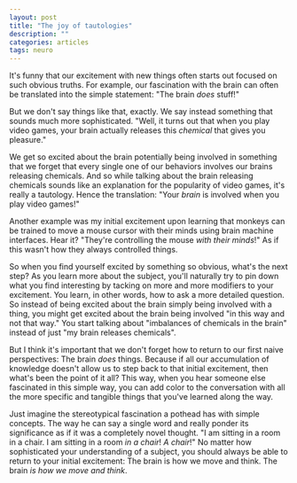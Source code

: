 ```yaml
---
layout: post
title: "The joy of tautologies"
description: ""
categories: articles
tags: neuro
---
```


It's funny that our excitement with new things often starts out focused on such obvious truths. For example, our fascination with the brain can often be translated into the simple statement: "The brain _does_ stuff!"

But we don't say things like that, exactly. We say instead something that sounds much more sophisticated. "Well, it turns out that when you play video games, your brain actually releases this _chemical_ that gives you pleasure."

We get so excited about the brain potentially being involved in something that we forget that every single one of our behaviors involves our brains releasing chemicals. And so while talking about the brain releasing chemicals sounds like an explanation for the popularity of video games, it's really a tautology. Hence the translation: "Your _brain_ is involved when you play video games!"

Another example was my initial excitement upon learning that monkeys can be trained to move a mouse cursor with their minds using brain machine interfaces. Hear it? "They're controlling the mouse _with their minds_!" As if this wasn't how they always controlled things.

So when you find yourself excited by something so obvious, what's the next step? As you learn more about the subject, you'll naturally try to pin down what you find interesting by tacking on more and more modifiers to your excitement. You learn, in other words, how to ask a more detailed question. So instead of being excited about the brain simply being involved with a thing, you might get excited about the brain being involved "in this way and not that way." You start talking about "imbalances of chemicals in the brain" instead of just "my brain releases chemicals".

But I think it's important that we don't forget how to return to our first naive perspectives: The brain _does_ things. Because if all our accumulation of knowledge doesn't allow us to step back to that initial excitement, then what's been the point of it all? This way, when you hear someone else fascinated in this simple way, you can add color to the conversation with all the more specific and tangible things that you've learned along the way.

Just imagine the stereotypical fascination a pothead has with simple concepts. The way he can say a single word and really ponder its significance as if it was a completely novel thought. "I am sitting in a room in a chair. I am sitting in a room _in a chair_! _A chair_!" No matter how sophisticated your understanding of a subject, you should always be able to return to your initial excitement: The brain is how we move and think. The brain _is how we move and think_.
